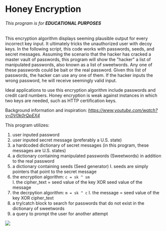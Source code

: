 # Honey Encryption
###### This program is for __EDUCATIONAL PURPOSES__
This encryption algorithm displays seeming plausible output for every incorrect key input. It ultimately tricks the unauthorized user with decoy keys. In the following script, this code works with passwords, seeds, and secret messages. Assuming the scenario that the hacker has cracked a master vault of passwords, this program will show the "hacker" a list of manipulated passwords, also known as a list of sweetwords. Any one of these passwords could be bait or the real password. Given this list of passwords, the hacker can use any one of them. If the hacker inputs the wrong password, he will receive seemingly valid input. 

Ideal applications to use this encryption algorithm include passwords and credit card numbers. Honey encryption is weak against instances in which two keys are needed, such as HTTP certification keys.

Background information and inspiration: *https://www.youtube.com/watch?v=DV0k0rQpEX4*

This program utilizes:
1. user inputed password
2. user inputed secret message (preferably a U.S. state)
3. a hardcoded dictionary of secret messages (in this program, these messages are U.S. states)
4. a dictionary containing manipulated passwords (Sweetwords) in addition to the real password
5. a dictionary containing seeds (Seed generator)
	I. seeds are simply pointers that point to the secret message
6. the encryption algorithm: `c = sk ^ sm`    
	I. the cipher_text = seed value of the key XOR seed value of the message
7. the decrpytion algorithm: `m = sk ^ c`
	I. the message = seed value of the key XOR cipher_text
8. a try/catch block to search for passwords that do not exist in the dictionary of sweetwords
9. a query to prompt the user for another attempt

![](https://images.duckduckgo.com/iu/?u=http%3A%2F%2Fi.kinja-img.com%2Fgawker-media%2Fimage%2Fupload%2Fs--jwt2QU6X--%2F19e29r03abr4ojpg.jpg&f=1)
